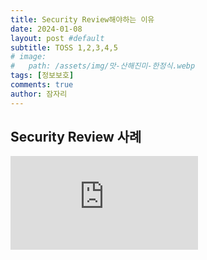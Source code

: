```yaml
---
title: Security Review해야하는 이유
date: 2024-01-08
layout: post #default
subtitle: TOSS 1,2,3,4,5
# image:
#   path: /assets/img/맛-산해진미-한정식.webp
tags: [정보보호]
comments: true
author: 잠자리
---
```


## Security Review 사례

<iframe width="auto" height="auto" max-width="640px" src="https://www.youtube.com/embed/pZh7NBaa6aw" title="토스ㅣSLASH 23 - 보안의 Next Level을 향해 토스의 Security Review" frameborder="0" allow="accelerometer; autoplay; clipboard-write; encrypted-media; gyroscope; picture-in-picture; web-share" allowfullscreen></iframe>